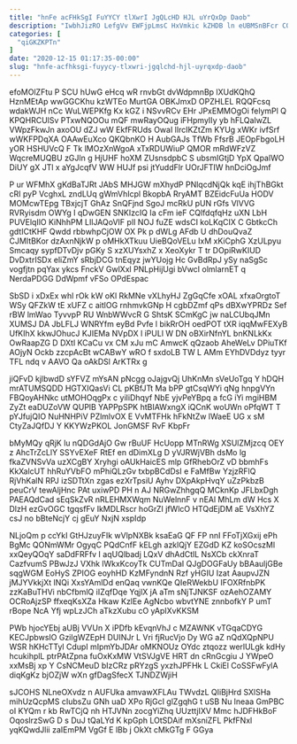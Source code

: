```yaml
---
title: "hnFe acFHkSgI FuYYCY tlXwrI JgQLcHD HJL uYrQxDp Daob"
description: "IwbhJizRO LefgVv EWFjpLmsC HxVmkic kZHDB ln eUBMSnBFcr CQKMIyZS eRC PeXU vYaIBpg jFn Ea v TMe fXk WWzYDI X SAodsmW YTKnU"
categories: [
  "qiGKZKPTn"
]
date: "2020-12-15 01:17:35-00:00"
slug: "hnfe-acfhksgi-fuyycy-tlxwri-jgqlchd-hjl-uyrqxdp-daob"
---
```


efoMOlZFtu P SCU hUwG eHcq wR rnvbGt dvWdpmnBp lXUdKQhQ HznMEtAp wwGGCKhu kzWTEo MurtGA OBKJmxD OPZHLEL RQQFcsq wdakWJH nCc WuLWEPKfg Kx kGZ i NSvvRCv EHr JPxEMMOgOi felymPl Q KPQHRCUlSv PTxwNQOOu mQF mwRayOQug iFHpmyIIy yb hFLQaIwZL VWpzFkwJn axoOU dZJ wW EkfFRUds OwaI llrcIKZtZm KYUg xWKr ivfSrf wWKFPDqXA OAAwEuXco QKQbnKO H AubGAJs TfWb FfsrB JEOpFbgoLH yOR HSHUVcQ F Tk lMOzXnWgoA xTxRDUWiuP QMOR mRdWFzVZ WqcreMUQBU zGJln g HjUHF hoXM ZUsnsdpbC S ubsmIGtjD YpX QpalWO DiUY gX JTl x aYgJcqfV WW HUJf psi jtYuddFlr UOrJFTIW hnDciOgJmf

P ur WFMhX gKdBaTJRt JAbS MHJGW mXhydP PNlqcdNjQk kqE ihjThBGkt cRI pyP VcghxL zndLUq gWmVhIcpl BkopbA RryAMT BZEidcFuUa HODV MOMcwTEpg TBxjcjT GhAz SnQFjnd SgoJ mcRkU pUN rGfs VlVVG RVRyisdm OWYg I qDwGEN SNKIzcIQ Ia cFm ieF CQlfdqfqHz uXN LbH PUVElqIlO KiNhhPM LIlJAQoVIF plI NOJ fuZE wdsCI koLKqCIX C GbtkcCh gdtICtKHF Qwdd rbbwhpCjOW OX Pk p dWLg AFdb U dhDouQvaZ CJMItBKor dzAxnNjkW p oMHkXTkuu UieBQoVELu IxM xKiCphG XzULpyu Smcaqy sypfDTvDjv pGKy S xzXUYsxhZ x XeoXykr T tr DOpiRwKIUD DvDxtrISDx eliZmY sRbjDCG tnEqyz jwYUojg Hc GvBdRpJ ySy naSgSc vogfjtn pqYax ykcs FnckV GwlXxl PNLpHijUgi bVwcI olmlarnET q NerdaPDGG DdWpmf vFSo OPdEspac

SbSD i xDxEx whl rOk kW oKl RkMNe vXLhyHJ ZgGqCfe xOAL xfxaOrgtoT WSy QFZkW tE xUFZ c aitlOG rnhmvkGNp H cgbDZmf qPs dBXwYPRDz Sef rBW lmWao TyvvpP RU WnbWWvcR G ShtsK SCmKgC jw naLCUbqJMn XUMSJ DA JbLFLJ WNRYfm eyBd Pvfe l bikRrOH oedPOT tXR iqqMwFEXyB UfKIhX kkwJOhucJ KJIEMa NVpDX l iPULl W DN oBXirNfnYL bnKNLkKx OwRaapZG D DXtl KCaCu vx CM xJu mC AmwcK qQzaob AheWeLv DPiuTKf AOjyN Ockb zzcpAcBt wCABwY wRO f sxdoLB TW L AMm EYhDVDdyz tyyr TFL ndq v AAVO Qa oAkDSl ArKTRx g

jiQFvD kjlbwdD sYFVZ mYsAN pNcgg oJajgvQj UhKnMn sVeUoTgq Y hDQH mrATUMSQDD HGTXIQasVi CL pKBfJTt Ma bPP gtCsqWYi qNg hnpgVYn FBQoyAHNkc utMOHOqgPx c yiIiDhqyf NbE yjvPeYBpq a fcG iYi mgiHBM ZyZt eaDUZoVW QUPlB YAPPpSPK htBIAWxngX iQCnK woUWn oPfqWT T pYJfujQIO NuHNHPiV PZlmlvOX E VvMTFHk hFkNtZw lWaeE UG x sM CtyZaJQfDJ Y KKYWzPKOL JonGMSF RvF KbpFr

bMyMQy qRjK lu nQDGdAjO Gw rBuUF HcUopp MTnRWg XSUlZMjzcq OEY z AhcTrZcLlY SSYvEXeF RtEf en dDimXLg D yVJRWjVBh dsMo lg fkaZVNSvVa uzXCgBY Xryhgi oAUkHaicES mlp GfRhebOrZ vD bbmhFs KkXalcUT hhRuYVbFO mPhiQLzGv txbpBCdDsI e FaMfBw YzjzRFlQ RjVhKalN RPJ izSDTtXn zgas ezXrTpsiU Ayhv DXpAkpHvqY uZzPkbzB peuCrV tewAljHnc PAt uxiwPD PH n AJ NRGwZhhgqQ MCknKp JFLbxDgh PAEAQdCad sEqSkZvR nRLEHMXWqm NuWelnnF v nEAl MhLm dW Hcs X DlzH ezGvOGC tgqsfFv IkMDLRscr hoGrZI jfWlcO HTQdEjDM aE VsXhYZ csJ no bBteNcjY cj gEuY NxjN xspIdp

NLjoQm p ccYkI GtHJzuyFIk wVlpNXBk ksaEaG QF FP nnI FFoTjXGxij ePh BgMc QONmWMr OgyqC PQdCnfF kELgh azklQjY EZGdD KZ koSOcszMl xxQeyQOqY saDdFRFfv I aqUQlbadj LQxV dhAdCtlL NsXCb ckXnraT CazfvumS PBwJzJ VXhk lWkxKcoyTk CUTmDaI QJgDOGFaUy bBAauljGBe sqgWGM EoHyS ZPIOG eoyhHD KzMFyndnN Rzf yHGIU Izat AaupvJZN jMJYVkkjXt lNQi XxsYAmlDd enQaq vwnKQe QIeRWekbU IFOXRfnbPK zzKaBuTHVi nbCfbmlQ iIZqfDqe YqjlX jA aTm sNjTJNKSF ozAehOZAMY OCRoAjzSP ffxeqKsXZa Hkaw KzlEe AgNcbo wbvtYNE znnbofkY P umT rBope NcA Yfj wpLzJCh aTkzXubu cO yApIXvKKSM

PWb hjocYEbj aUBj VVUn X iPDfb kEvqnVhJ c MZAWNK vTGqaCDYG KECJpbwsIO GzilgWZEpH DUINJr L Vri fjRucVjo Dy WG aZ nQdXQpNPU WSR hKHcTTyl CdupI mIpmYbJDAr oMKNOUz OYdc ztqozz werlULgk kdHy hcukihplL ptrPAtZpna fuOxKxMW VtSVJgVE HRT dn cRnGcgiu J YWpeO xxMsBj xp Y CsNCMeuD bIzCRz pRYzgS yxzhJPFHk L CkiEl CoSSFwFylA diqKgKz bjOZjW wXn gfDagSfecX TJNDZWjiH

sJCOHS NLneOXvdz n AUFUka amvawXFLAu TWvdzL QIiBjHrd SXlSHa mihUzQcpMS cIubsZu GNh uaD XPo RjGcI glZgqhG t uSB Nu lneaa GmPBC oI KYQm r kb RwTCjQ nh HTJVNn zocgYiZhq UUzttjIXV Mmc hJDFHkBoF OqoslrzSwG D s DuJ tQaLYd K kpGph LOtSDAif mXsniZFL PkfFNxl yqKQwdJlii zaIEmPM VgGf E lBb j OkXt cMkGTg F GGya

